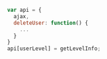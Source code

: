 ---
---
```javascript
  var api = {
    ajax,
    deleteUser: function() {
      ...
    }
  }
  api[userLevel] = getLevelInfo;
```
